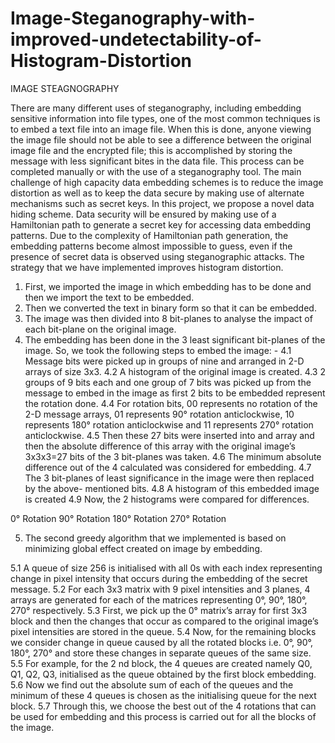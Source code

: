 # Image-Steganography-with-improved-undetectability-of-Histogram-Distortion
IMAGE STEAGNOGRAPHY

There are many different uses of steganography, including embedding sensitive information into
file types, one of the most common techniques is to embed a text file into an image file. When this is
done, anyone viewing the image file should not be able to see a difference between the original image
file and the encrypted file; this is accomplished by storing the message with less significant bites in the
data file. This process can be completed manually or with the use of a steganography tool.
The main challenge of high capacity data embedding schemes is to reduce the image distortion as well
as to keep the data secure by making use of alternate mechanisms such as secret keys. In this project, we
propose a novel data hiding scheme. Data security will be ensured by making use of a Hamiltonian path
to generate a secret key for accessing data embedding patterns. Due to the complexity of Hamiltonian
path generation, the embedding patterns become almost impossible to guess, even if the presence of
secret data is observed using steganographic attacks. The strategy that we have implemented improves
histogram distortion.


1. First, we imported the image in which embedding has to be done and then we import the text to
be embedded.
2. Then we converted the text in binary form so that it can be embedded.
3. The image was then divided into 8 bit-planes to analyse the impact of each bit-plane on the
original image.
4. The embedding has been done in the 3 least significant bit-planes of the image. So, we took the
following steps to embed the image: -
  4.1 Message bits were picked up in groups of nine and arranged in 2-D arrays of size 3x3.
  4.2 A histogram of the original image is created. 
  4.3 2 groups of 9 bits each and one group of 7 bits was picked up from the message to
  embed in the image as first 2 bits to be embedded represent the rotation done.
  4.4 For rotation bits, 00 represents no rotation of the 2-D message arrays, 01 represents 90°
  rotation anticlockwise, 10 represents 180° rotation anticlockwise and 11 represents 270°
  rotation anticlockwise.
  4.5 Then these 27 bits were inserted into and array and then the absolute difference of this
  array with the original image’s 3x3x3=27 bits of the 3 bit-planes was taken.
  4.6 The minimum absolute difference out of the 4 calculated was considered for
  embedding.
  4.7 The 3 bit-planes of least significance in the image were then replaced by the above-
  mentioned bits.
  4.8 A histogram of this embedded image is created
  4.9 Now, the 2 histograms were compared for differences.

  0° Rotation
  90° Rotation
  180° Rotation
  270° Rotation

5. The second greedy algorithm that we implemented is based on minimizing global effect created on image by embedding.

5.1 A queue of size 256 is initialised with all 0s with each index representing change in
pixel intensity that occurs during the embedding of the secret message.
5.2 For each 3x3 matrix with 9 pixel intensities and 3 planes, 4 arrays are generated for
each of the matrices representing 0°, 90°, 180°, 270° respectively.
5.3 First, we pick up the 0° matrix’s array for first 3x3 block and then the changes that
occur as compared to the original image’s pixel intensities are stored in the queue.
5.4 Now, for the remaining blocks we consider change in queue caused by all the rotated
blocks i.e. 0°, 90°, 180°, 270° and store these changes in separate queues of the same
size.
5.5 For example, for the 2 nd block, the 4 queues are created namely Q0, Q1, Q2, Q3,
initialised as the queue obtained by the first block embedding.
5.6 Now we find out the absolute sum of each of the queues and the minimum of these 4
queues is chosen as the initialising queue for the next block.
5.7 Through this, we choose the best out of the 4 rotations that can be used for embedding
and this process is carried out for all the blocks of the image.

